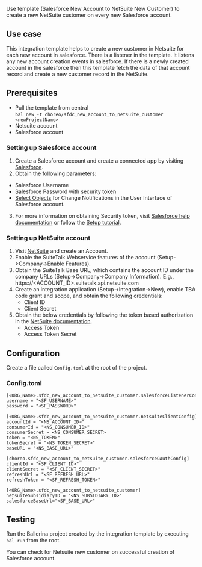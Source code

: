 Use template (Salesforce New Account to NetSuite New Customer) to create a new NetSuite customer on every new Salesforce account.

## Use case
This integration template helps to create a new customer in Netsuite for each new account in salesforce. 
There is a listener in the template. It listens any new account creation events in salesforce. 
If there is a newly created account in the salesforce then this template fetch the data of that account record and 
create a new customer record in the NetSuite.

## Prerequisites
* Pull the template from central  
  `bal new -t choreo/sfdc_new_account_to_netsuite_customer <newProjectName>`
* Netsuite account
* Salesforce account

### Setting up Salesforce account
1. Create a Salesforce account and create a connected app by visiting [Salesforce](https://www.salesforce.com). 
2. Obtain the following parameters:
* Salesforce Username
* Salesforce Password with security token
* [Select Objects](https://developer.salesforce.com/docs/atlas.en-us.change_data_capture.meta/change_data_capture/cdc_select_objects.htm) for Change Notifications in the User Interface of Salesforce account.

3. For more information on obtaining Security token, visit
[Salesforce help documentation](https://help.salesforce.com/articleView?id=sf.user_security_token.htm&type=5)
or follow the
[Setup tutorial](https://medium.com/creme-de-la-crm/salesforce-how-to-abcs-g-bfa592792649).

### Setting up NetSuite account
1. Visit [NetSuite](https://www.netsuite.com) and create an Account.
2. Enable the SuiteTalk Webservice features of the account (Setup->Company->Enable Features).
3. Obtain the SuiteTalk Base URL, which contains the account ID under the company URLs (Setup->Company->Company
   Information).
   E.g., https://<ACCOUNT_ID>.suitetalk.api.netsuite.com
4. Create an integration application (Setup->Integration->New), enable TBA code grant and scope, and obtain the
   following credentials:
    * Client ID
    * Client Secret
5. Obtain the below credentials by following the token based authorization in the [NetSuite documentation](https://system.na0.netsuite.com/app/help/helpcenter.nl?fid=book_1559132836.html&vid=_BLm3ruuApc_9HXr&chrole=17&ck=9Ie2K7uuApI_9PHO&cktime=175797&promocode=&promocodeaction=overwrite&sj=7bfNB5rzdVQdIKGhDJFE6knJf%3B1590725099%3B165665000).
    * Access Token
    * Access Token Secret

## Configuration
Create a file called `Config.toml` at the root of the project.

### Config.toml
``` 
[<ORG_Name>.sfdc_new_account_to_netsuite_customer.salesforceListenerConfig]
username = "<SF_USERNAME>"
password = "<SF_PASSWORD>"

[<ORG_Name>.sfdc_new_account_to_netsuite_customer.netsuiteClientConfig]
accountId = "<NS_ACCOUNT_ID>"
consumerId = "<NS_CONSUMER_ID>"
consumerSecret = <NS_CONSUMER_SECRET>
token = "<NS_TOKEN>"
tokenSecret = "<NS_TOKEN_SECRET>"
baseURL = "<NS_BASE_URL>"

[choreo.sfdc_new_account_to_netsuite_customer.salesforceOAuthConfig]
clientId = "<SF_CLIENT_ID>"
clientSecret = "<SF_CLIENT_SECRET>"
refreshUrl = "<SF_REFRESH_URL>"
refreshToken = "<SF_REFRESH_TOKEN>"

[<ORG_Name>.sfdc_new_account_to_netsuite_customer]
netsuiteSubsidiaryID = "<NS_SUBSIDIARY_ID>"
salesforceBaseUrl="<SF_BASE_URL>"
```
## Testing
Run the Ballerina project created by the integration template by executing `bal run` from the root.

You can check for Netsuite new customer on successful creation of Salesforce account.

